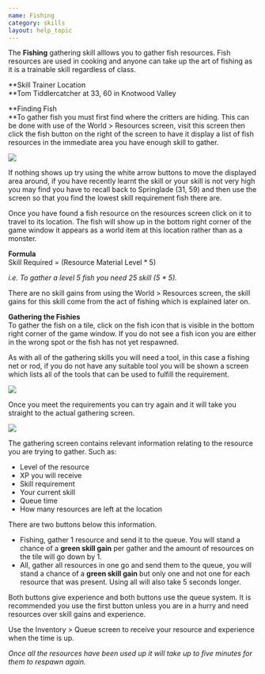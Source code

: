```yaml
---
name: Fishing
category: skills
layout: help_topic
---
```

The **Fishing** gathering skill alllows you to gather fish resources. Fish resources are used in cooking and anyone can take up the art of fishing as it is a trainable skill regardless of class.

**Skill Trainer Location  
**Tom Tiddlercatcher at 33, 60 in Knotwood Valley

**Finding Fish  
**To gather fish you must first find where the critters are hiding. This can be done with use of the World > Resources screen, visit this screen then click the fish button on the right of the screen to have it display a list of fish resources in the immediate area you have enough skill to gather.

[![](https://lohcdn.com/images/t_fishing.jpg)](https://lohcdn.com/images/fishing.jpg)

If nothing shows up try using the white arrow buttons to move the displayed area around, if you have recently learnt the skill or your skill is not very high you may find you have to recall back to Springlade (31, 59) and then use the screen so that you find the lowest skill requirement fish there are.

Once you have found a fish resource on the resources screen click on it to travel to its location. The fish will show up in the bottom right corner of the game window it appears as a world item at this location rather than as a monster.

**Formula**  
Skill Required = (Resource Material Level \* 5)

_i.e. To gather a level 5 fish you need 25 skill (5 \* 5)._

There are no skill gains from using the World > Resources screen, the skill gains for this skill come from the act of fishing which is explained later on.

**Gathering the Fishies**  
To gather the fish on a tile, click on the fish icon that is visible in the bottom right corner of the game window. If you do not see a fish icon you are either in the wrong spot or the fish has not yet respawned.

As with all of the gathering skills you will need a tool, in this case a fishing net or rod, if you do not have any suitable tool you will be shown a screen which lists all of the tools that can be used to fulfill the requirement.

[![](https://lohcdn.com/images/t_fishingt.jpg)](https://lohcdn.com/images/fishingt.jpg)

Once you meet the requirements you can try again and it will take you straight to the actual gathering screen.

[![](https://lohcdn.com/images/t_fishings.jpg)](https://lohcdn.com/images/fishings.jpg)

The gathering screen contains relevant information relating to the resource you are trying to gather. Such as:

*   Level of the resource
*   XP you will receive
*   Skill requirement
*   Your current skill
*   Queue time
*   How many resources are left at the location

There are two buttons below this information.

*   Fishing, gather 1 resource and send it to the queue. You will stand a chance of a **green skill gain** per gather and the amount of resources on the tile will go down by 1.
*   All, gather all resources in one go and send them to the queue, you will stand a chance of a **green skill gain** but only one and not one for each resource that was present. Using all will also take 5 seconds longer.

Both buttons give experience and both buttons use the queue system. It is recommended you use the first button unless you are in a hurry and need resources over skill gains and experience.

Use the Inventory > Queue screen to receive your resource and experience when the time is up.

_Once all the resources have been used up it will take up to five minutes for them to respawn again._